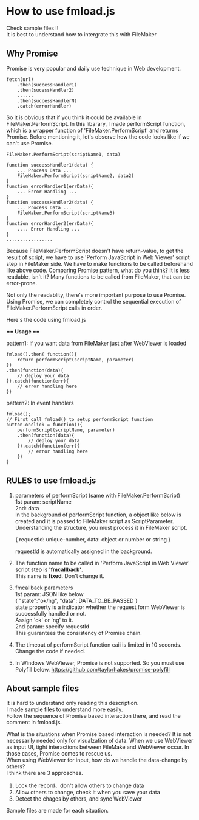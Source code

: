 # How to use fmload.js

Check sample files !!  
It is best to understand how to intergrate this with FileMaker  

## Why Promise  

Promise is very popular and daily use technique in Web development.

    fetch(url)  
        .then(successHandler1)  
        .then(sucessHandler2)  
        ......  
        .then(successHandlerN)  
        .catch(errorHandler) 
  
So it is obvious that if you think it could be available in FileMaker.PerformScript. In this libarary, I made performScript function, which is a wrapper function of 'FileMaker.PerformScript' and returns Promise.
Before mentioning it, let's observe how the code looks like if we can't use Promise.

    FileMaker.PerformScript(scriptName1, data)  

    function successHandler1(data) {  
        ... Process Data ...  
        FileMaker.PerformScript(scriptName2, data2)  
    }  
    function errorHandler1(errData){  
        ... Error Handling ...  
    }  
    function successHandler2(data) {  
        ... Process Data ...  
        FileMaker.PerformScript(scriptName3)  
    }  
    function errorHandler2(errData){  
        .... Error Handling ...  
    }  
    .................  

Because FileMaker.PerformScript doesn't have return-value, to get the result of script, we have to use 'Perform JavaScript in Web Viewer' script step in FileMaker side. We have to make functions to be called beforehand like above code. Comparing Promise pattern, what do you think? It is less readable, isn't it? 
Many functions to be called from FileMaker, that can be error-prone.

Not only the readablity, there's more important purpose to use Promise.  
Using Promise, we can completely control the sequential execution of FileMaker.PerformScript calls in order.

Here's the code using fmload.js

**== Usage ==**  

pattern1: If you want data from FileMaker just after WebViewer is loaded  

    fmload().then( function(){  
        return performScript(scriptName, parameter)    
    })  
    .then(function(data){  
        // deploy your data  
    }).catch(function(err){  
        // error handling here  
    })  

pattern2: In event handlers  

    fmload();
    // First call fmload() to setup performScript function
    button.onclick = function(){  
        performScript(scriptName, parameter)  
        .then(function(data){  
            // deploy your data  
        }).catch(function(err){  
            // error handling here  
        })  
    }

## RULES to use fmload.js

1. parameters of performScript (same with FileMaker.PerformScript)  
1st param: scriptName  
2nd: data  
In the background of performScript function, a object like below is created and it is passed to FileMaker script as ScriptParameter.
Understanding the structure, you must process it in FileMaker script.

    {  requestId: unique-number, data: object or number or string  }

    requestId is automatically assigned in the background.  

2. The function name to be called in 'Perform JavaScript in Web Viewer' script step is **'fmcallback'**.  
This name is **fixed**. Don't change it.  

3. fmcallback parameters  
1st param: JSON like below  
{
    "state":"ok/ng",
    "data": DATA_TO_BE_PASSED
}  
state property is a indicator whether the request form WebViewer is successfully handled or not.  
Assign 'ok' or 'ng' to it.  
2nd param: specify requestId  
This guarantees the consistency of Promise chain.
4. The timeout of performScript function caii is limited in 10 seconds. Change the code if needed.
5. In Windows WebViewer, Promise is not supported. So you must use Polyfill below.
    https://github.com/taylorhakes/promise-polyfill

## About sample files

It is hard to understand only reading this description.  
I made sample files to understand more easily.  
Follow the sequence of Promise based interaction there, and read the comment in fmload.js.

What is the situations when Promise based interaction is needed?
It is not necessarily needed only for visualzation of data.
When we use WebViewer as input UI, tight interactions between FileMake and WebViewer occur.
In those cases, Promise comes to rescue us.  
When using WebViewer for input, how do we handle the data-change by others?  
I think there are 3 approaches.

1. Lock the record、don't allow others to change data
2. Allow others to change, check it when you save your data
3. Detect the chages by others, and sync WebViewer

Sample files are made for each situation.

